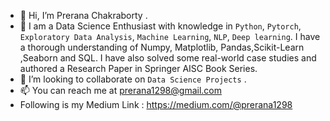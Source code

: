 - 👋 Hi, I’m Prerana Chakraborty .
- 👀 I am a Data Science Enthusiast with knowledge in `Python`, `Pytorch`, `Exploratory Data Analysis`, `Machine Learning`, `NLP`, `Deep learning`. I have a
thorough understanding of Numpy, Matplotlib, Pandas,Scikit-Learn ,Seaborn and SQL. I have also solved some real-world case
studies and authored a Research Paper in Springer AISC Book Series. 
- 💞️ I’m looking to collaborate on `Data Science Projects` .
- 📫 You can reach me at prerana1298@gmail.com
- Following is my Medium Link : https://medium.com/@prerana1298

<!---
kurchi1205/kurchi1205 is a ✨ special ✨ repository because its `README.md` (this file) appears on your GitHub profile.
You can click the Preview link to take a look at your changes.
--->
